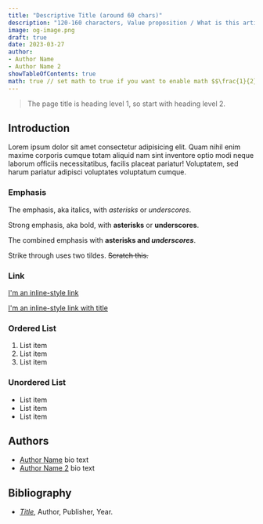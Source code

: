 ```yaml
---
title: "Descriptive Title (around 60 chars)"
description: "120-160 characters, Value proposition / What is this article about? What will I learn? What will I gain from reading?"
image: og-image.png  
draft: true
date: 2023-03-27
author: 
- Author Name 
- Author Name 2
showTableOfContents: true
math: true // set math to true if you want to enable math $$\frac{1}{2}$$
---
```

 
> The page title is heading level 1, so start with heading level 2.

## Introduction

Lorem ipsum dolor sit amet consectetur adipisicing elit. Quam nihil enim maxime corporis cumque totam aliquid nam sint inventore optio modi neque laborum officiis necessitatibus, facilis placeat pariatur! Voluptatem, sed harum pariatur adipisci voluptates voluptatum cumque.

### Emphasis

The emphasis, aka italics, with _asterisks_ or _underscores_.

Strong emphasis, aka bold, with **asterisks** or **underscores**.

The combined emphasis with **asterisks and _underscores_**.

Strike through uses two tildes. ~~Scratch this.~~

### Link

[I'm an inline-style link](https://www.google.com)

[I'm an inline-style link with title](https://www.google.com "Google's Homepage")

### Ordered List

1. List item
2. List item
3. List item

### Unordered List

- List item
- List item
- List item

## Authors

- [Author Name](optional-link.html) bio text
- [Author Name 2](optional-link.html)  bio text

## Bibliography 
* [*Title*](url), Author, Publisher, Year.


